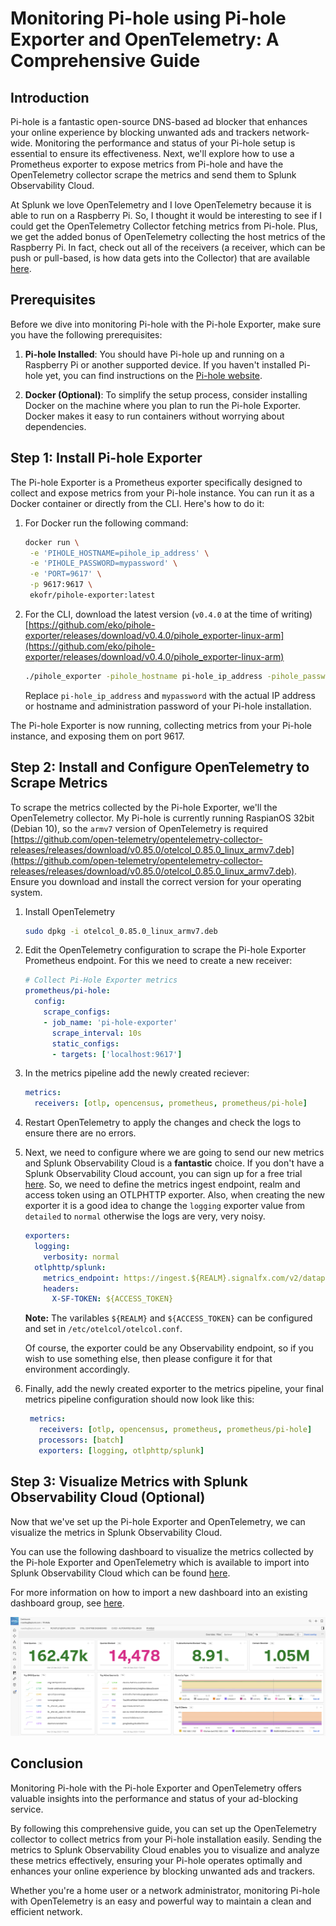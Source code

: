 # Monitoring Pi-hole using Pi-hole Exporter and OpenTelemetry: A Comprehensive Guide

## Introduction

Pi-hole is a fantastic open-source DNS-based ad blocker that enhances your online experience by blocking unwanted ads and trackers network-wide. Monitoring the performance and status of your Pi-hole setup is essential to ensure its effectiveness. Next, we'll explore how to use a Prometheus exporter to expose metrics from Pi-hole and have the OpenTelemetry collector scrape the metrics and send them to Splunk Observability Cloud.

At Splunk we love OpenTelemetry and I love OpenTelemetry because it is able to run on a Raspberry Pi. So, I thought it would be interesting to see if I could get the OpenTelemetry Collector fetching metrics from Pi-hole. Plus, we get the added bonus of OpenTelemetry collecting the host metrics of the Raspberry Pi. In fact, check out all of the receivers (a receiver, which can be push or pull-based, is how data gets into the Collector) that are available [here](https://github.com/open-telemetry/opentelemetry-collector-contrib/tree/main/receiver).

## Prerequisites

Before we dive into monitoring Pi-hole with the Pi-hole Exporter, make sure you have the following prerequisites:

1. **Pi-hole Installed**: You should have Pi-hole up and running on a Raspberry Pi or another supported device. If you haven't installed Pi-hole yet, you can find instructions on the [Pi-hole website](https://pi-hole.net/).

2. **Docker (Optional)**: To simplify the setup process, consider installing Docker on the machine where you plan to run the Pi-hole Exporter. Docker makes it easy to run containers without worrying about dependencies.

## Step 1: Install Pi-hole Exporter

The Pi-hole Exporter is a Prometheus exporter specifically designed to collect and expose metrics from your Pi-hole instance. You can run it as a Docker container or directly from the CLI. Here's how to do it:

1. For Docker run the following command:

   ``` bash
   docker run \
    -e 'PIHOLE_HOSTNAME=pihole_ip_address' \
    -e 'PIHOLE_PASSWORD=mypassword' \
    -e 'PORT=9617' \
    -p 9617:9617 \
    ekofr/pihole-exporter:latest
   ```

2. For the CLI, download the latest version (`v0.4.0` at the time of writing) [https://github.com/eko/pihole-exporter/releases/download/v0.4.0/pihole_exporter-linux-arm](https://github.com/eko/pihole-exporter/releases/download/v0.4.0/pihole_exporter-linux-arm)

   ``` bash
   ./pihole_exporter -pihole_hostname pi-hole_ip_address -pihole_password mypassword &
   ```

   Replace `pi-hole_ip_address` and `mypassword` with the actual IP address or hostname and administration password of your Pi-hole installation.

The Pi-hole Exporter is now running, collecting metrics from your Pi-hole instance, and exposing them on port 9617.

## Step 2: Install and Configure OpenTelemetry to Scrape Metrics

To scrape the metrics collected by the Pi-hole Exporter, we'll the OpenTelemetry collector. My Pi-hole is currently running RaspianOS 32bit (Debian 10), so the `armv7` version of OpenTelemetry is required [https://github.com/open-telemetry/opentelemetry-collector-releases/releases/download/v0.85.0/otelcol_0.85.0_linux_armv7.deb](https://github.com/open-telemetry/opentelemetry-collector-releases/releases/download/v0.85.0/otelcol_0.85.0_linux_armv7.deb). Ensure you download and install the correct version for your operating system.

1. Install OpenTelemetry

   ``` bash
   sudo dpkg -i otelcol_0.85.0_linux_armv7.deb
   ```

2. Edit the OpenTelemetry configuration to scrape the Pi-hole Exporter Prometheus endpoint. For this we need to create a new receiver:

   ``` yaml
   # Collect Pi-Hole Exporter metrics
   prometheus/pi-hole:
     config:
       scrape_configs:
       - job_name: 'pi-hole-exporter'
         scrape_interval: 10s
         static_configs:
         - targets: ['localhost:9617']
   ```

3. In the metrics pipeline add the newly created reciever:

   ``` yaml
   metrics:
     receivers: [otlp, opencensus, prometheus, prometheus/pi-hole]
   ```

4. Restart OpenTelemetry to apply the changes and check the logs to ensure there are no errors.

5. Next, we need to configure where we are going to send our new metrics and Splunk Observability Cloud is a **fantastic** choice. If you don't have a Splunk Observability Cloud account, you can sign up for a free trial [here](https://www.splunk.com/en_us/software/observability.html). So, we need to define the metrics ingest endpoint, realm and access token using an OTLPHTTP exporter. Also, when creating the new exporter it is a good idea to change the `logging` exporter value from `detailed` to `normal` otherwise the logs are very, very noisy.

   ``` yaml
   exporters:
     logging:
       verbosity: normal
     otlphttp/splunk:
       metrics_endpoint: https://ingest.${REALM}.signalfx.com/v2/datapoint/otlp
       headers:
         X-SF-TOKEN: ${ACCESS_TOKEN}
   ```

   **Note:** The varilables `${REALM}` and `${ACCESS_TOKEN}` can be configured and set in `/etc/otelcol/otelcol.conf`.

   Of course, the exporter could be any Observability endpoint, so if you wish to use something else, then please configure it for that environment accordingly.

6. Finally, add the newly created exporter to the metrics pipeline, your final metrics pipeline configuration should now look like this:

   ``` yaml
    metrics:
      receivers: [otlp, opencensus, prometheus, prometheus/pi-hole]
      processors: [batch]
      exporters: [logging, otlphttp/splunk]
   ```

## Step 3: Visualize Metrics with Splunk Observability Cloud (Optional)

Now that we've set up the Pi-hole Exporter and OpenTelemetry, we can visualize the metrics in Splunk Observability Cloud.

You can use the following dashboard to visualize the metrics collected by the Pi-hole Exporter and OpenTelemetry which is available to import into Splunk Observability Cloud which can be found [here](https://raw.githubusercontent.com/rcastley/monitoring_pihole/main/dashboard_Pi-Hole.json).

For more information on how to import a new dashboard into an existing dashboard group, see [here](https://docs.splunk.com/Observability/en/data-visualization/dashboards/dashboards-import-export.html).

![Screenshot](screenshot2.png)

## Conclusion

Monitoring Pi-hole with the Pi-hole Exporter and OpenTelemetry offers valuable insights into the performance and status of your ad-blocking service.

By following this comprehensive guide, you can set up the OpenTelemetry collector to collect metrics from your Pi-hole installation easily. Sending the metrics to Splunk Observability Cloud enables you to visualize and analyze these metrics effectively, ensuring your Pi-hole operates optimally and enhances your online experience by blocking unwanted ads and trackers.

Whether you're a home user or a network administrator, monitoring Pi-hole with OpenTelemetry is an easy and powerful way to maintain a clean and efficient network.
